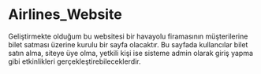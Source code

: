 # Airlines_Website
Geliştirmekte olduğum bu websitesi bir havayolu firamasının müşterilerine bilet satması üzerine kurulu bir sayfa olacaktır. Bu sayfada kullancılar bilet satın alma, siteye üye olma, yetkili kişi ise sisteme admin olarak giriş
yapma gibi etkinlikleri gerçekleştirebileceklerdir.

